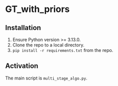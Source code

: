# GT_with_priors

## Installation
1. Ensure Python version >= 3.13.0.
2. Clone the repo to a local directory.
3. `pip install -r requirements.txt` from the repo.

## Activation
The main script is `multi_stage_algo.py`.